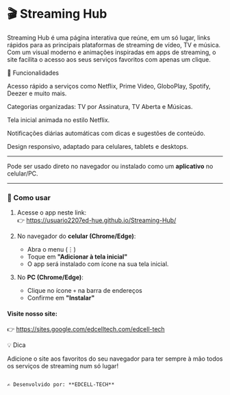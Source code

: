 # 🎬 Streaming Hub

Streaming Hub é uma página interativa que reúne, em um só lugar, links rápidos para as principais plataformas de streaming de vídeo, TV e música.
Com um visual moderno e animações inspiradas em apps de streaming, o site facilita o acesso aos seus serviços favoritos com apenas um clique.

🌟 Funcionalidades

Acesso rápido a serviços como Netflix, Prime Video, GloboPlay, Spotify, Deezer e muito mais.

Categorias organizadas: TV por Assinatura, TV Aberta e Músicas.

Tela inicial animada no estilo Netflix.

Notificações diárias automáticas com dicas e sugestões de conteúdo.

Design responsivo, adaptado para celulares, tablets e desktops.

---

Pode ser usado direto no navegador ou instalado como um **aplicativo** no celular/PC.

---

### 🚀 Como usar
1. Acesse o app neste link:  
   👉 https://usuario2207ed-hue.github.io/Streaming-Hub/

2. No navegador do **celular (Chrome/Edge)**:  
   - Abra o menu (⋮)  
   - Toque em **"Adicionar à tela inicial"**  
   - O app será instalado com ícone na sua tela inicial.  

3. No **PC (Chrome/Edge)**:  
   - Clique no ícone `+` na barra de endereços  
   - Confirme em **"Instalar"**  

#### Visite nosso site: 

   👉 https://sites.google.com/edcelltech.com/edcell-tech

   💡 Dica

   Adicione o site aos favoritos do seu navegador para ter sempre à mão todos os serviços de streaming num só lugar!

```

✍️ Desenvolvido por: **EDCELL-TECH**
